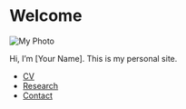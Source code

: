 # Welcome  

![My Photo](yourphoto.jpg)  

Hi, I’m [Your Name]. This is my personal site.  

- [CV](cv.md)  
- [Research](research.md)  
- [Contact](contact.md)
